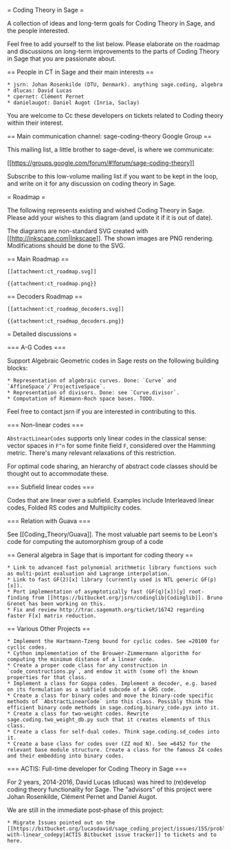 = Coding Theory in Sage =

A collection of ideas and long-term goals for Coding Theory in Sage, and the people interested.

Feel free to add yourself to the list below. Please elaborate on the roadmap and
discussions on long-term improvements to the parts of Coding Theory in Sage that
you are passionate about.



== People in CT in Sage and their main interests ==

    * jsrn: Johan Rosenkilde (DTU, Denmark). anything sage.coding, algebra
    * dlucas: David Lucas
    * cpernet: Clément Pernet
    * danielaugot: Daniel Augot (Inria, Saclay)

You are welcome to Cc these developers on tickets related to Coding theory
within their interest.


== Main communication channel: sage-coding-theory Google Group ==

This mailing list, a little brother to sage-devel, is where we communicate:

[[https://groups.google.com/forum/#!forum/sage-coding-theory]]

Subscribe to this low-volume mailing list if you want to be kept in the loop,
and write on it for any discussion on coding theory in Sage.

= Roadmap =

The following represents existing and wished Coding Theory in Sage. Please add
your wishes to this diagram (and update it if it is out of date).

The diagrams are non-standard SVG created with [[http://inkscape.com|Inkscape]]. The shown images are PNG rendering. Modifications should be done to the SVG.

== Main Roadmap ==

    [[attachment:ct_roadmap.svg]]

    {{attachment:ct_roadmap.png}}

== Decoders Roadmap ==

    [[attachment:ct_roadmap_decoders.svg]]

    {{attachment:ct_roadmap_decoders.png}}

= Detailed discussions =

=== A-G Codes ===

Support Algebraic Geometric codes in Sage rests on the following building blocks:

    * Representation of algebraic curves. Done: `Curve` and `AffineSpace`/`ProjectiveSpace`.
    * Representation of divisors. Done: see `Curve.divisor`.
    * Computation of Riemann-Roch space bases. TODO.

Feel free to contact jsrn if you are interested in contributing to this.

=== Non-linear codes ===

`AbstractLinearCodes` supports only linear codes in the classical sense: vector
spaces in `F^n` for some finite field `F`, considered over the Hamming metric.
There's many relevant relaxations of this restriction.

For optimal code sharing, an hierarchy of abstract code classes should be
thought out to accommodate these.


=== Subfield linear codes ===

Codes that are linear over a subfield. Examples include Interleaved linear
codes, Folded RS codes and Multiplicity codes.


=== Relation with Guava ===

See [[Coding_Theory/Guava]]. The most valuable part seems to be Leon's code for computing the automorphism group of a code


== General algebra in Sage that is important for coding theory ==

    * Link to advanced fast polynomial arithmetic library functions such as multi-point evaluation and Lagrange interpolation.
    * Link to fast GF(2)[x] library (currently used is NTL generic GF(p)[x]).
    * Port implementation of asymptotically fast (GF(q)[x])[y] root-finding from [[https://bitbucket.org/jsrn/codinglib|Codinglib]]. Bruno Grenet has been working on this.
    * Fix and review http://trac.sagemath.org/ticket/16742 regarding faster F[x] matrix reduction.


== Various Other Projects ==

    * Implement the Hartmann-Tzeng bound for cyclic codes. See =20100 for cyclic codes.
    * Cython implementation of the Brouwer-Zimmermann algorithm for computing the minimum distance of a linear code.
    * Create a proper code class for any construction in `code_constructions.py`, and endow it with (some of) the known properties for that class.
    * Implement a class for Goppa codes. Implement a decoder, e.g. based on its formulation as a subfield subcode of a GRS code.
    * Create a class for binary codes and move the binary-code specific methods of `AbstractLinearCode` into this class. Possibly think the efficient binary code methods in sage.coding.binary_code.pyx into it.
    * Create a class for two-weight codes. Rewrite sage.coding.two_weight_db.py such that it creates elements of this class.
    * Create a class for self-dual codes. Think sage.coding.sd_codes into it.
    * Create a base class for codes over (ZZ mod N). See =6452 for the relevant base module structure. Create a class for the famous Z4 codes and their embedding into binary codes.


=== ACTIS: Full-time developer for Coding Theory in Sage ===

For 2 years, 2014-2016, David Lucas (dlucas) was hired to (re)develop coding
theory functionality for Sage. The "advisors" of this project were Johan
Rosenkilde, Clément Pernet and Daniel Augot.

We are still in the immediate post-phase of this project:

    * Migrate Issues pointed out on the [[https://bitbucket.org/lucasdavid/sage_coding_project/issues/155/problems-with-linear_codepy|ACTIS Bitbucket issue tracker]] to tickets and to here.


  
